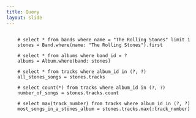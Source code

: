 ```yaml
---
title: Query
layout: slide
---
```


<pre><code class="sql">
	# select * from bands where name = "The Rolling Stones" limit 1
	stones = Band.where(name: "The Rolling Stones").first

	# select * from albums where band_id = ?
	albums = Album.where(band: stones)

	# select * from tracks where album_id in (?, ?)
	all_stones_songs = stones.tracks
	
	# select count(*) from tracks where album_id in (?, ?)
	number_of_songs = stones.tracks.count
	
	# select max(track_number) from tracks where album_id in (?, ?)
	most_songs_in_a_stones_album = stones.tracks.max(:track_number)
</code></pre>